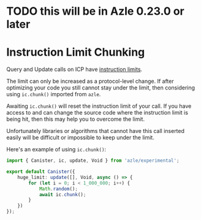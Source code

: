 # TODO this will be in Azle 0.23.0 or later

# Instruction Limit Chunking

Query and Update calls on ICP have [instruction limits](https://internetcomputer.org/docs/current/developer-docs/smart-contracts/maintain/resource-limits).

The limit can only be increased as a protocol-level change. If after optimizing your code you still cannot stay under the limit, then considering using `ic.chunk()` imported from `azle`.

Awaiting `ic.chunk()` will reset the instruction limit of your call. If you have access to and can change the source code where the instruction limit is being hit, then this may help you to overcome the limit.

Unfortunately libraries or algorithms that cannot have this call inserted easily will be difficult or impossible to keep under the limit.

Here's an example of using `ic.chunk()`:

```typescript
import { Canister, ic, update, Void } from 'azle/experimental';

export default Canister({
    huge_limit: update([], Void, async () => {
        for (let i = 0; i < 1_000_000; i++) {
            Math.random();
            await ic.chunk();
        }
    })
});
```
